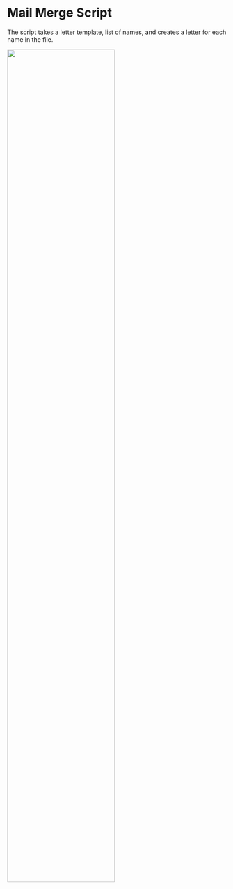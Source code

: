 # Mail Merge Script

The script takes a letter template, list of names, and creates a letter for each name in the file.

<img src="https://user-images.githubusercontent.com/81178716/232864415-0e91b24e-8da9-4634-829f-e48fe0e217ff.png" width=70% height=70%>
